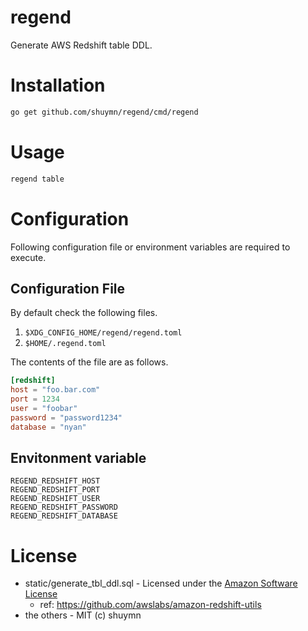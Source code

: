 # regend

Generate AWS Redshift table DDL.

# Installation

```bash
go get github.com/shuymn/regend/cmd/regend
```

# Usage

```bash
regend table
```

# Configuration

Following configuration file or environment variables are required to execute.

## Configuration File

By default check the following files.

1. `$XDG_CONFIG_HOME/regend/regend.toml`
2. `$HOME/.regend.toml`

The contents of the file are as follows.

```toml
[redshift]
host = "foo.bar.com"
port = 1234
user = "foobar"
password = "password1234"
database = "nyan"
```

## Envitonment variable

```
REGEND_REDSHIFT_HOST
REGEND_REDSHIFT_PORT
REGEND_REDSHIFT_USER
REGEND_REDSHIFT_PASSWORD
REGEND_REDSHIFT_DATABASE
```


# License

- static/generate_tbl_ddl.sql - Licensed under the [Amazon Software License](http://aws.amazon.com/asl/)
  - ref: https://github.com/awslabs/amazon-redshift-utils
- the others - MIT (c) shuymn
